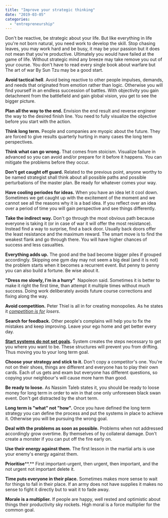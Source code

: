 ```yaml
---
title: "Improve your strategic thinking"
date: "2019-03-05"
categories: 
  - "entrepreneurship"
---
```


Don't be reactive, be strategic about your life. But like everything in life you're not born natural, you need work to develop the skill. Stop chasing leaves, you may work hard and be busy, it may be your passion but it does not mean that you're productive. Ultimately you would have failed at the game of life. Without strategic mind any breeze may take remove you out of your course. You don't have to read every single book about warfare but The art of war By Sun Tzu may be a good start.

**Avoid tactical hell**. Avoid being reactive to other people impulses, demands, and needs that originated from emotion rather than logic. Otherwise you will find yourself in an endless succession of battles. With objectivity you gain detachment from the battlefield and gain global vision, you get to see the bigger picture.

**Plan all the way to the end.** Envision the end result and reverse engineer the way to the desired finish line. You need to fully visualize the objective before you start with the action.

**Think long term.** People and companies are myopic about the future. They are forced to give results quarterly hurting in many cases the long term perspectives.

**Think what can go wrong.** That comes from stoicism. Visualize failure in advanced so you can avoid and/or prepare for it before it happens. You can mitigate the problems before they occur.

**Don't get caught off guard.** Related to the previous point, anyone worthy to be named strategist shall think about all possible paths and possible perturbations of the master plan. Be ready for whatever comes your way.

**Have cooling periodes for ideas.** When you have an idea let it cool down. Sometimes we get caught up with the excitement of the moment and we cannot see all the reasons why it is a bad idea. If you reflect over an idea over a period of time you will gain perspective and see things differently.

**Take the indirect way.** Don't go through the most obvious path because everyone is taking it (or in case of war it will offer the most resistance). Instead find a way to surprise, find a back door. Usually back doors offer the least resistance and the maximum reward. The smart move is to find the weakest flank and go through there. You will have higher chances of success and less casualties.

**Everything adds up.** The good and the bad become bigger piles if grouped accordingly. Skipping one gym day may not seem a big deal (and it is not) the problem starts when it becomes a recurrent event. But penny to penny you can also build a fortune. Be wise about it.

**"Dress me slowly, I’m in a hurry"**  Napoleon said. Sometimes it is better to make it right the first time, than attempt it multiple times without much success. Doing work deliberately avoids future course corrections and fixing along the way.

**Avoid competition.** Peter Thiel is all in for creating monopolies. As he states it _[competition is for](https://www.youtube.com/watch?v=5_0dVHMpJlo)_ _losers_.

**Search for feedback.** Other people's complains will help you to fix the mistakes and keep improving. Leave your ego home and get better every day.

**[Start systems do not set goals](https://rocreguant.com/play-games-you-cannot-loose/1285).** System creates the steps necessary to get you where you want to be. These structures will prevent you from drifting. Thus moving you to your long term goal.

**Choose your strategy and stick to it.** Don't copy a competitor's one. You're not on their shoes, things are different and everyone has to play their own cards. Each of us gets and exam but everyone has different questions, so copying your neighbour's will cause more harm than good.

**Be ready to loose.** As Nassim Taleb states it, you should be ready to loose money for long term in order to win in that one only unforeseen black swan event. Don't get distracted by the short term.

**Long term is "what" not "how".** Once you have defined the long term strategy you can define the process and put the systems in place to achieve it. Otherwise you will be pursuing the wrong goal.

**Deal with the problems as soon as possible.** Problems when not addressed accordingly grow overtime. By themselves of by collateral damage. Don't create a monster if you can put off the fire early on.

**Use their energy against them.** The first lesson in the martial arts is use your enemy's energy against them.

**Prioritise****.** First important-urgent, then urgent, then important, and the not urgent not important delete it.

**Time puts everyone in their place.** Sometimes makes more sense to wait for things to fall in their place. If an army does not have supplies it makes no sense to fight it directly but to wait it to fade away.

**Morale is a multiplier.** If people are happy, well rested and optimistic about things their productivity sky rockets. High moral is a force multiplier for the common goal.
